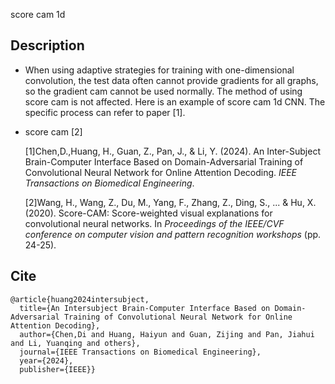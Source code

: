 score cam 1d

## Description

- When using adaptive strategies for training with one-dimensional convolution, the test data often cannot provide gradients for all graphs, so the gradient cam cannot be used normally. The method of using score cam is not affected. Here is an example of score cam 1d CNN.  The specific process can refer to paper [1].

- score cam [2]

  [1]Chen,D.,Huang, H., Guan, Z., Pan, J., & Li, Y. (2024). An Inter-Subject Brain-Computer Interface Based on Domain-Adversarial Training of Convolutional Neural Network for Online Attention Decoding. *IEEE Transactions on Biomedical Engineering*.

  [2]Wang, H., Wang, Z., Du, M., Yang, F., Zhang, Z., Ding, S., ... & Hu, X. (2020). Score-CAM: Score-weighted visual explanations for convolutional neural networks. In *Proceedings of the IEEE/CVF conference on computer vision and pattern recognition workshops* (pp. 24-25).

## Cite 

```
@article{huang2024intersubject,
  title={An Intersubject Brain-Computer Interface Based on Domain-Adversarial Training of Convolutional Neural Network for Online Attention Decoding},
  author={Chen,Di and Huang, Haiyun and Guan, Zijing and Pan, Jiahui and Li, Yuanqing and others},
  journal={IEEE Transactions on Biomedical Engineering},
  year={2024},
  publisher={IEEE}}
```

